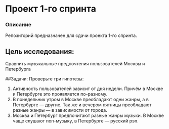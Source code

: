 # Проект 1-го спринта

### Описание
Репозиторий предназначен для сдачи проекта 1-го спринта.


## Цель исследования: 
Сравнить музыкальные предпочтения пользователей Москвы и Петербурга

##Задачи:
Проверьте три гипотезы:
1. Активность пользователей зависит от дня недели. Причём в Москве и Петербурге это проявляется по-разному.
2. В понедельник утром в Москве преобладают одни жанры, а в Петербурге — другие. Так же и вечером пятницы преобладают разные жанры — в зависимости от города. 
3. Москва и Петербург предпочитают разные жанры музыки. В Москве чаще слушают поп-музыку, в Петербурге — русский рэп.


